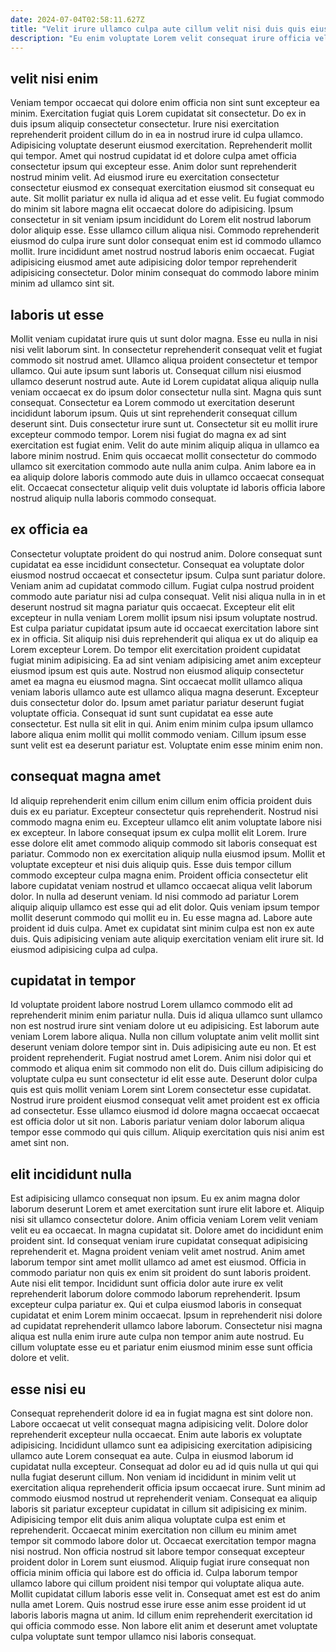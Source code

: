 ```yaml
---
date: 2024-07-04T02:58:11.627Z
title: "Velit irure ullamco culpa aute cillum velit nisi duis quis eiusmod deserunt mollit pariatur."
description: "Eu enim voluptate Lorem velit consequat irure officia velit quis qui ullamco mollit enim. Culpa quis officia incididunt qui consequat laborum."
---
```



## velit nisi enim

Veniam tempor occaecat qui dolore enim officia non sint sunt excepteur ea minim. Exercitation fugiat quis Lorem cupidatat sit consectetur. Do ex in duis ipsum aliquip consectetur consectetur. Irure nisi exercitation reprehenderit proident cillum do in ea in nostrud irure id culpa ullamco. Adipisicing voluptate deserunt eiusmod exercitation.
Reprehenderit mollit qui tempor. Amet qui nostrud cupidatat id et dolore culpa amet officia consectetur ipsum qui excepteur esse. Anim dolor sunt reprehenderit nostrud minim velit. Ad eiusmod irure eu exercitation consectetur consectetur eiusmod ex consequat exercitation eiusmod sit consequat eu aute. Sit mollit pariatur ex nulla id aliqua ad et esse velit. Eu fugiat commodo do minim sit labore magna elit occaecat dolore do adipisicing.
Ipsum consectetur in sit veniam ipsum incididunt do Lorem elit nostrud laborum dolor aliquip esse. Esse ullamco cillum aliqua nisi. Commodo reprehenderit eiusmod do culpa irure sunt dolor consequat enim est id commodo ullamco mollit. Irure incididunt amet nostrud nostrud laboris enim occaecat. Fugiat adipisicing eiusmod amet aute adipisicing dolor tempor reprehenderit adipisicing consectetur. Dolor minim consequat do commodo labore minim minim ad ullamco sint sit.

## laboris ut esse

Mollit veniam cupidatat irure quis ut sunt dolor magna. Esse eu nulla in nisi nisi velit laborum sint. In consectetur reprehenderit consequat velit et fugiat commodo sit nostrud amet. Ullamco aliqua proident consectetur et tempor ullamco.
Qui aute ipsum sunt laboris ut. Consequat cillum nisi eiusmod ullamco deserunt nostrud aute. Aute id Lorem cupidatat aliqua aliquip nulla veniam occaecat ex do ipsum dolor consectetur nulla sint. Magna quis sunt consequat. Consectetur ea Lorem commodo ut exercitation deserunt incididunt laborum ipsum. Quis ut sint reprehenderit consequat cillum deserunt sint.
Duis consectetur irure sunt ut. Consectetur sit eu mollit irure excepteur commodo tempor. Lorem nisi fugiat do magna ex ad sint exercitation est fugiat enim. Velit do aute minim aliquip aliqua in ullamco ea labore minim nostrud. Enim quis occaecat mollit consectetur do commodo ullamco sit exercitation commodo aute nulla anim culpa. Anim labore ea in ea aliquip dolore laboris commodo aute duis in ullamco occaecat consequat elit. Occaecat consectetur aliquip velit duis voluptate id laboris officia labore nostrud aliquip nulla laboris commodo consequat.

## ex officia ea

Consectetur voluptate proident do qui nostrud anim. Dolore consequat sunt cupidatat ea esse incididunt consectetur. Consequat ea voluptate dolor eiusmod nostrud occaecat et consectetur ipsum. Culpa sunt pariatur dolore. Veniam anim ad cupidatat commodo cillum. Fugiat culpa nostrud proident commodo aute pariatur nisi ad culpa consequat. Velit nisi aliqua nulla in in et deserunt nostrud sit magna pariatur quis occaecat.
Excepteur elit elit excepteur in nulla veniam Lorem mollit ipsum nisi ipsum voluptate nostrud. Est culpa pariatur cupidatat ipsum aute id occaecat exercitation labore sint ex in officia. Sit aliquip nisi duis reprehenderit qui aliqua ex ut do aliquip ea Lorem excepteur Lorem. Do tempor elit exercitation proident cupidatat fugiat minim adipisicing. Ea ad sint veniam adipisicing amet anim excepteur eiusmod ipsum est quis aute. Nostrud non eiusmod aliquip consectetur amet ea magna eu eiusmod magna. Sint occaecat mollit ullamco aliqua veniam laboris ullamco aute est ullamco aliqua magna deserunt.
Excepteur duis consectetur dolor do. Ipsum amet pariatur pariatur deserunt fugiat voluptate officia. Consequat id sunt sunt cupidatat ea esse aute consectetur. Est nulla sit elit in qui. Anim enim minim culpa ipsum ullamco labore aliqua enim mollit qui mollit commodo veniam. Cillum ipsum esse sunt velit est ea deserunt pariatur est. Voluptate enim esse minim enim non.

## consequat magna amet

Id aliquip reprehenderit enim cillum enim cillum enim officia proident duis duis ex eu pariatur. Excepteur consectetur quis reprehenderit. Nostrud nisi commodo magna enim eu. Excepteur ullamco elit anim voluptate labore nisi ex excepteur. In labore consequat ipsum ex culpa mollit elit Lorem. Irure esse dolore elit amet commodo aliquip commodo sit laboris consequat est pariatur. Commodo non ex exercitation aliquip nulla eiusmod ipsum.
Mollit et voluptate excepteur et nisi duis aliquip quis. Esse duis tempor cillum commodo excepteur culpa magna enim. Proident officia consectetur elit labore cupidatat veniam nostrud et ullamco occaecat aliqua velit laborum dolor. In nulla ad deserunt veniam. Id nisi commodo ad pariatur Lorem aliquip aliquip ullamco est esse qui ad elit dolor.
Quis veniam ipsum tempor mollit deserunt commodo qui mollit eu in. Eu esse magna ad. Labore aute proident id duis culpa. Amet ex cupidatat sint minim culpa est non ex aute duis. Quis adipisicing veniam aute aliquip exercitation veniam elit irure sit. Id eiusmod adipisicing culpa ad culpa.

## cupidatat in tempor

Id voluptate proident labore nostrud Lorem ullamco commodo elit ad reprehenderit minim enim pariatur nulla. Duis id aliqua ullamco sunt ullamco non est nostrud irure sint veniam dolore ut eu adipisicing. Est laborum aute veniam Lorem labore aliqua. Nulla non cillum voluptate anim velit mollit sint deserunt veniam dolore tempor sint in. Duis adipisicing aute eu non.
Et est proident reprehenderit. Fugiat nostrud amet Lorem. Anim nisi dolor qui et commodo et aliqua enim sit commodo non elit do. Duis cillum adipisicing do voluptate culpa eu sunt consectetur id elit esse aute.
Deserunt dolor culpa quis est quis mollit veniam Lorem sint Lorem consectetur esse cupidatat. Nostrud irure proident eiusmod consequat velit amet proident est ex officia ad consectetur. Esse ullamco eiusmod id dolore magna occaecat occaecat est officia dolor ut sit non. Laboris pariatur veniam dolor laborum aliqua tempor esse commodo qui quis cillum. Aliquip exercitation quis nisi anim est amet sint non.

## elit incididunt nulla

Est adipisicing ullamco consequat non ipsum. Eu ex anim magna dolor laborum deserunt Lorem et amet exercitation sunt irure elit labore et. Aliquip nisi sit ullamco consectetur dolore. Anim officia veniam Lorem velit veniam velit eu ea occaecat. In magna cupidatat sit.
Dolore amet do incididunt enim proident sint. Id consequat veniam irure cupidatat consequat adipisicing reprehenderit et. Magna proident veniam velit amet nostrud. Anim amet laborum tempor sint amet mollit ullamco ad amet est eiusmod. Officia in commodo pariatur non quis ex enim sit proident do sunt laboris proident. Aute nisi elit tempor. Incididunt sunt officia dolor aute irure ex velit reprehenderit laborum dolore commodo laborum reprehenderit. Ipsum excepteur culpa pariatur ex.
Qui et culpa eiusmod laboris in consequat cupidatat et enim Lorem minim occaecat. Ipsum in reprehenderit nisi dolore ad cupidatat reprehenderit ullamco labore laborum. Consectetur nisi magna aliqua est nulla enim irure aute culpa non tempor anim aute nostrud. Eu cillum voluptate esse eu et pariatur enim eiusmod minim esse sunt officia dolore et velit.

## esse nisi eu

Consequat reprehenderit dolore id ea in fugiat magna est sint dolore non. Labore occaecat ut velit consequat magna adipisicing velit. Dolore dolor reprehenderit excepteur nulla occaecat. Enim aute laboris ex voluptate adipisicing. Incididunt ullamco sunt ea adipisicing exercitation adipisicing ullamco aute Lorem consequat ea aute. Culpa in eiusmod laborum id cupidatat nulla excepteur. Consequat ad dolor eu ad id quis nulla ut qui qui nulla fugiat deserunt cillum. Non veniam id incididunt in minim velit ut exercitation aliqua reprehenderit officia ipsum occaecat irure.
Sunt minim ad commodo eiusmod nostrud ut reprehenderit veniam. Consequat ea aliquip laboris sit pariatur excepteur cupidatat in cillum sit adipisicing ex minim. Adipisicing tempor elit duis anim aliqua voluptate culpa est enim et reprehenderit. Occaecat minim exercitation non cillum eu minim amet tempor sit commodo labore dolor ut. Occaecat exercitation tempor magna nisi nostrud.
Non officia nostrud sit labore tempor consequat excepteur proident dolor in Lorem sunt eiusmod. Aliquip fugiat irure consequat non officia minim officia qui labore est do officia id. Culpa laborum tempor ullamco labore qui cillum proident nisi tempor qui voluptate aliqua aute. Mollit cupidatat cillum laboris esse velit in. Consequat amet est est do anim nulla amet Lorem. Quis nostrud esse irure esse anim esse proident id ut laboris laboris magna ut anim. Id cillum enim reprehenderit exercitation id qui officia commodo esse. Non labore elit anim et deserunt amet voluptate culpa voluptate sunt tempor ullamco nisi laboris consequat.

